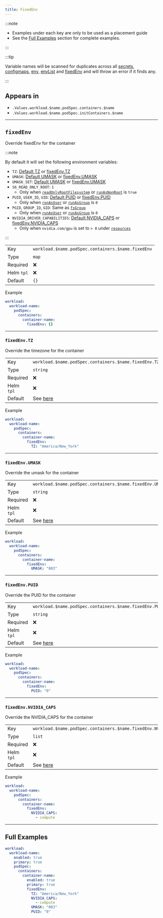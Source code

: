 ```yaml
---
title: FixedEnv
---
```


:::note

- Examples under each key are only to be used as a placement guide
- See the [Full Examples](/common/container/fixedenv#full-examples) section for complete examples.

:::

:::tip

Variable names will be scanned for duplicates across all
[secrets](/common/secret), [configmaps](/common/configmap),
[env](/common/container/env), [envList](/common/container/envlist) and [fixedEnv](/common/container/fixedenv)
and will throw an error if it finds any.

:::

## Appears in

- `.Values.workload.$name.podSpec.containers.$name`
- `.Values.workload.$name.podSpec.initContainers.$name`

---

## `fixedEnv`

Override fixedEnv for the container

:::note

By default it will set the following environment variables:

- `TZ`: [Default TZ](/general/common#tz) or [fixedEnv.TZ](/common/container/fixedenv#fixedenvtz)
- `UMASK`: [Default UMASK](/common/securitycontext#securitycontextcontainerumask) or [fixedEnv.UMASK](/common/container/fixedenv#fixedenvumask)
- `UMASK_SET`: [Default UMASK](/common/securitycontext#securitycontextcontainerumask) or [fixedEnv.UMASK](/common/container/fixedenv#fixedenvumask)
- `S6_READ_ONLY_ROOT`: `1`
  - Only when [`readOnlyRootFilesystem`](/common/container/securitycontext#securitycontextreadonlyrootfilesystem) or [`runAsNonRoot`](/common/container/securitycontext#securitycontextrunasnonroot) is `true`
- `PUID`, `USER_ID`, `UID`: [Default PUID](/common/securitycontext#securitycontextcontainerpuid) or [fixedEnv.PUID](/common/container/fixedenv#fixedenvpuid)
  - Only when [`runAsUser`](/common/securitycontext#securitycontextcontainerrunasuser) or [`runAsGroup`](/common/securitycontext#securitycontextcontainerrunasgroup) is `0`
- `PGID`, `GROUP_ID`, `GID`: Same as [`fsGroup`](/common/securitycontext#securitycontextpodfsgroup)
  - Only when [`runAsUser`](/common/securitycontext#securitycontextcontainerrunasuser) or [`runAsGroup`](/common/securitycontext#securitycontextcontainerrunasgroup) is `0`
- `NVIDIA_DRIVER_CAPABILITIES`: [Default NVIDIA_CAPS](/common/containeroptions#nvidia_caps) or [fixedEnv.NVIDIA_CAPS](/common/container/fixedenv#fixedenvnvidia_caps)
  - Only when `nvidia.com/gpu` is set to `> 0` under [`resources`](/common/container/resources)

:::

|            |                                                    |
| ---------- | -------------------------------------------------- |
| Key        | `workload.$name.podSpec.containers.$name.fixedEnv` |
| Type       | `map`                                              |
| Required   | ❌                                                 |
| Helm `tpl` | ❌                                                 |
| Default    | `{}`                                               |

Example

```yaml
workload:
  workload-name:
    podSpec:
      containers:
        container-name:
          fixedEnv: {}
```

---

### `fixedEnv.TZ`

Override the timezone for the container

|            |                                                       |
| ---------- | ----------------------------------------------------- |
| Key        | `workload.$name.podSpec.containers.$name.fixedEnv.TZ` |
| Type       | `string`                                              |
| Required   | ❌                                                    |
| Helm `tpl` | ❌                                                    |
| Default    | See [here](/general/common#tz)                        |

Example

```yaml
workload:
  workload-name:
    podSpec:
      containers:
        container-name:
          fixedEnv:
            TZ: "America/New_York"
```

---

### `fixedEnv.UMASK`

Override the umask for the container

|            |                                                                            |
| ---------- | -------------------------------------------------------------------------- |
| Key        | `workload.$name.podSpec.containers.$name.fixedEnv.UMASK`                   |
| Type       | `string`                                                                   |
| Required   | ❌                                                                         |
| Helm `tpl` | ❌                                                                         |
| Default    | See [here](/common/securitycontext/#securitycontextcontainerumask) |

Example

```yaml
workload:
  workload-name:
    podSpec:
      containers:
        container-name:
          fixedEnv:
            UMASK: "003"
```

---

### `fixedEnv.PUID`

Override the PUID for the container

|            |                                                                           |
| ---------- | ------------------------------------------------------------------------- |
| Key        | `workload.$name.podSpec.containers.$name.fixedEnv.PUID`                   |
| Type       | `string`                                                                  |
| Required   | ❌                                                                        |
| Helm `tpl` | ❌                                                                        |
| Default    | See [here](/common/securitycontext/#securitycontextcontainerpuid) |

Example

```yaml
workload:
  workload-name:
    podSpec:
      containers:
        container-name:
          fixedEnv:
            PUID: "0"
```

---

### `fixedEnv.NVIDIA_CAPS`

Override the NVIDIA_CAPS for the container

|            |                                                                |
| ---------- | -------------------------------------------------------------- |
| Key        | `workload.$name.podSpec.containers.$name.fixedEnv.NVIDIA_CAPS` |
| Type       | `list`                                                         |
| Required   | ❌                                                             |
| Helm `tpl` | ❌                                                             |
| Default    | See [here](/common/containeroptions#nvidia_caps)       |

Example

```yaml
workload:
  workload-name:
    podSpec:
      containers:
        container-name:
          fixedEnv:
            NVIDIA_CAPS:
              - compute
```

---

## Full Examples

```yaml
workload:
  workload-name:
    enabled: true
    primary: true
    podSpec:
      containers:
        container-name:
          enabled: true
          primary: true
          fixedEnv:
            TZ: "America/New_York"
            NVIDIA_CAPS:
              - compute
            UMASK: "003"
            PUID: "0"
```
